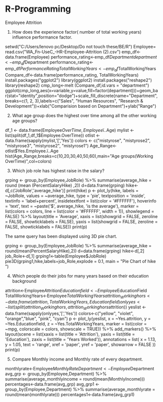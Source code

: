 # R-Programming
Employee Attrition

1.	How does the experience factor( number of total working years) influence performance factor.
 
setwd("C:/Users/lenovo pc/Desktop/Do not touch these/BE/R")
Employee= read.csv("WA_Fn-UseC_-HR-Employee-Attrition (2).csv")
emp_df<-data.frame(Employee)
performance_rating<-emp_df$Department
department<-emp_df$Department
performance_rating<-emp_df$PerformanceRating
TotalWorkingYears<-emp_df$TotalWorkingYears	
Compare_df<-data.frame(performance_rating, TotalWorkingYears)
install.packages("ggplot2")
library(ggplot2)
install.packages("reshape2")
library(reshape2)
cmp_long<-melt (Compare_df,id.vars = "department")
ggplot(cmp_long,aes(x=variable,y=value,fill=factor(department)))+geom_bar(stat="identity",position="dodge")+scale_fill_discrete(name="Department",breaks=c(1, 2, 3),labels=c("Sales", "Human Resources", "Research & Development"))+xlab("Comparision based on Department")+ylab("Range")

2.	What age group does the highest over time among all the other working age groups?

df_1 <- data.frame(Employee$OverTime,Employee$ï..Age)
mylist <- list(split(df_1,df_1$Employee.OverTime))
otlist <- data.frame(sapply(mylist,'[','Yes'))
colors <- c("mistyrose", "mistyrose2", "mistyrose3", "mistyrose2", "mistyrose1")
Age_Range<-otlist$Yes.Employee.ï..Age
hist(Age_Range,breaks=c(10,20,30,40,50,60),main="Age groups(Working OverTime)",col=colors)

3.	Which job role has highest raise in the salary?

grping <- group_by(Employee,JobRole) %>% summarise(average_hike =  round (mean (PercentSalaryHike)  ,2))
d=data.frame(grping)
hike<-d[,c('JobRole','average_hike')]
print(hike)
p <- plot_ly(hike, labels = ~JobRole, values = ~average_hike, type = 'pie',
 textposition = 'inside',
 textinfo = 'label+percent',
  insidetextfont = list(color = '#FFFFFF'),
  hoverinfo = 'text',
  text = ~paste('$', average_hike, 'is the average'),
  marker = list(colors = colors,
  line = list(color = '#FFFFFF', width = 1)),
  showlegend = FALSE) %>%
  layout(title = 'Average',
  xaxis = list(showgrid = FALSE, zeroline = FALSE, showticklabels = FALSE),
  yaxis = list(showgrid = FALSE, zeroline = FALSE, showticklabels = FALSE))
  print(p)

The same query has been displayed using 3D pie chart.

grping <- group_by(Employee,JobRole) %>% summarise(average_hike = round(mean(PercentSalaryHike),2))
d=data.frame(grping)
hike<-d[,2]
job_Role<-d[,1]
grping1<-table(Employee$JobRole)
pie3D(grping1,hike,labels=job_Role,explode = 0.1, main = "Pie Chart of hike ")

4.	Which people do their jobs for many years based on their education background

attrition<-Employee$Attrition
Educationfield<-Employee$EducationField
TotalWorkingYears<-Employee$TotalWorkingYears
attrition_Workinghors<-data.frame(attrition,TotalWorkingYears,Educationfield)
onlyyes <- list(split(attrition_Workinghors,attrition_Workinghors$attrition))
yeslist <- data.frame(sapply(onlyyes,'[','Yes'))
colors<-c("yellow",  "violet", "orange","blue", "pink", "cyan")
p <- plot_ly(yeslist, x = ~Yes.attrition, y = ~Yes.Educationfield, z = ~Yes.TotalWorkingYears, 
             marker = list(color = ~mpg, colorscale = colors, showscale = TRUE)) %>%
  add_markers() %>%
  layout(scene = list(xaxis = list(title = 'Attrition'),
                      yaxis = list(title = 'Education'),
                      zaxis = list(title = 'Years Worked')),
         annotations = list(
           x = 1.13,
           y = 1.05,
           text = 'range',
           xref = 'paper',
           yref = 'paper',
           showarrow = FALSE
         ))
print(p)

5.	Compare Monthly income and Monthly rate of every department.

monthlyrate<-Employee$MonthlyRate
Department<-Employee$Department
avg_grp <- group_by(Employee,Department) %>% summarise(average_monthlyincome = round(mean(MonthlyIncome)))
percentages<-data.frame(avg_grp)
avg_grp1 <- group_by(Employee,Department) %>% summarise(average_monthlyrate = round(mean(monthlyrate)))
percentages1<-data.frame(avg_grp1)


